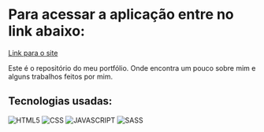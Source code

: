 # Para acessar a aplicação entre no link abaixo:
[Link para o site](joaopedrocabral-sp.github.io)

Este é o repositório do meu portfólio. Onde encontra um pouco sobre mim e alguns trabalhos feitos por mim.

## Tecnologias usadas: 
<div style= "display: inline_block">
  <img allign="center" alt="HTML5" src="https://img.shields.io/badge/HTML5-E34F26?style=for-the-badge&logo=html5&logoColor=white">
  <img allign="center" alt="CSS" src="https://img.shields.io/badge/CSS-239120?&style=for-the-badge&logo=css3&logoColor=white">
  <img allign="center" alt="JAVASCRIPT" src="https://img.shields.io/badge/JavaScript-F7DF1E?style=for-the-badge&logo=javascript&logoColor=black">
  <img allign="center" alt="SASS" src="https://img.shields.io/badge/Sass-CC6699?style=for-the-badge&logo=sass&logoColor=white">
</div>
